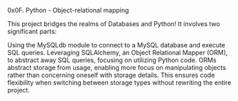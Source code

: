 
0x0F. Python - Object-relational mapping

This project bridges the realms of Databases and Python! It involves two significant parts:

Using the MySQLdb module to connect to a MySQL database and execute SQL queries.
Leveraging SQLAlchemy, an Object Relational Mapper (ORM), to abstract away SQL queries, focusing on utilizing Python code.
ORMs abstract storage from usage, enabling more focus on manipulating objects rather than concerning oneself with storage details. This ensures code flexibility when switching between storage types without rewriting the entire project.
